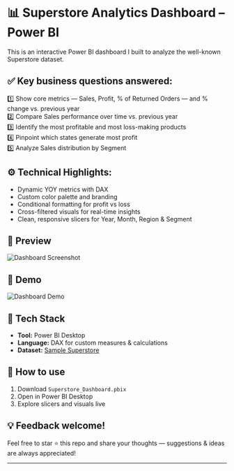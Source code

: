 # 📊 Superstore Analytics Dashboard – Power BI

This is an interactive Power BI dashboard I built to analyze the well-known Superstore dataset.

## ✅ **Key business questions answered:**

1️⃣ Show core metrics — Sales, Profit, % of Returned Orders — and % change vs. previous year  
2️⃣ Compare Sales performance over time vs. previous year  
3️⃣ Identify the most profitable and most loss-making products  
4️⃣ Pinpoint which states generate most profit  
5️⃣ Analyze Sales distribution by Segment

## ⚙️ **Technical Highlights:**

- Dynamic YOY metrics with DAX
- Custom color palette and branding
- Conditional formatting for profit vs loss
- Cross-filtered visuals for real-time insights
- Clean, responsive slicers for Year, Month, Region & Segment

## 📸 **Preview**

![Dashboard Screenshot](media/dashboard_screenshot.png)

## 🎥 **Demo**

![Dashboard Demo](media/dashboard_demo.gif)

## 🧰 **Tech Stack**

- **Tool:** Power BI Desktop
- **Language:** DAX for custom measures & calculations
- **Dataset:** [Sample Superstore](https://community.tableau.com/s/question/0D54T00000CWejqSAD/sample-superstore)

## 🚀 **How to use**

1. Download `Superstore_Dashboard.pbix`
2. Open in Power BI Desktop
3. Explore slicers and visuals live

## 💡 **Feedback welcome!**

Feel free to star ⭐️ this repo and share your thoughts — suggestions & ideas are always appreciated!

---
